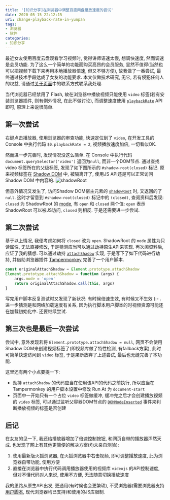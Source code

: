 ```yaml
---
title: '[知识分享]在浏览器中调整百度网盘播放速度的尝试'
date: 2020-05-15 22:12:15
uri: change-playback-rate-in-yunpan
tags:
- 浏览器
- 软件
categories:
- 知识分享
---
```


最近女友使用百度云盘观看学习视频时, 觉得讲师语速太慢, 想调快速度, 然而调速是会员功能. 为了这么一个简单的功能而购买高昂的会员服务, 显然不值得(当然也可以把视频下载下来再用本地播放器倍速, 但又不够方便), 故我做了一番尝试, 最终通过技术手段达成了女友的功能要求. 本文仅做技术研究, 无它, 若有侵犯任何人的权益, 请通过[关于页面](https://evecalm.com/about/)中的联系方式联系我处理. 

当代浏览器已经禁用了 Flash, 故在浏览器中播放视频只能使用 `video` 标签(若有安装浏览器插件, 则有例外情况, 在此不做讨论), 而调整速度使用 [`playbackRate`](https://developer.mozilla.org/en-US/docs/Web/API/HTMLMediaElement/playbackRate) API 即可, 原理上来说很简单.

## 第一次尝试
右键点击播放器, 使用浏览器的审查功能, 快速定位到了 `video`, 在开发工具的 Console 中执行代码 `$0.playbackRate = 2`, 视频播放速度加倍, 一切看似OK.

然而进一步完善时, 发现情况没这么简单. 在 Console 中执行代码 `document.querySelector('video')` 返回为`null`, 而非一个DOM节点. 通过查找 video 标签所在的父级标签, 发现了如下图所示的 `#shadow-root(closed)` 标记. 原来视频标签在 [Shadow DOM](https://developer.mozilla.org/en-US/docs/Web/Web_Components/Using_shadow_DOM) 中, 被隔离开了, 使用JS API还是可以正常访问 Shadow DOM 中内容的.
![shadowRoot](https://bn1305files.storage.live.com/y4mNwrIicpocS0GomtprRAatEHiTOjCxUmRgNlvylm8HkIYsRT82CIfUreq-8D-vneaOMATSK5MO2Fo4SCaUj0n-S9zvLw4YX2cGglmWGbsAR564K8DciFWin8pKr3d1-oX8zRHBP6Xcn1jOkBwArerxvY6CymjA5vx2c1K0hoOk7QZJUje0g-b6CTT-Un3Ej0L4PH3KkHKbwf_j7_7l5u1xQ/baidu-yun-video-dom.png?psid=1&width=441&height=216)


但意外情况又发生了, 访问Shadow DOM宿主元素的 [`shadowRoot`](https://developer.mozilla.org/en-US/docs/Web/API/ShadowRoot) 时, 又返回的了 `null`. 这时才留意到 `#shadow-root(closed)` 标记中的 `(closed)`, 查阅资料后发现: `closed` 为 ShadowRoot 的 [mode](https://developer.mozilla.org/en-US/docs/Web/API/ShadowRoot/mode), 有 `open` 和 `closed` 两个值: `open` 表示 ShadowRoot 可以被JS访问, `closed` 则相反. 于是还需要进一步尝试.

## 第二次尝试
基于以上情况, 我便考虑如何将 `closed` 改为 `open`. ShadowRoot 的 `mode` 属性为只读属性, 无法直接修改, 于是猜测应当可以通过劫持原生API来实现. 再次阅资料后, 应证了我的猜想. 可以通过劫持 [`attachShadow`](https://developer.mozilla.org/en-US/docs/Web/API/Element/attachShadow) 实现, 于是写下了如下代码进行劫持, 并借助浏览器插件 [Tampermonkey](https://www.tampermonkey.net/) 完善了一个用户脚本.

```js
const originalAttachShadow = Element.prototype.attachShadow
Element.prototype.attachShadow = function (args) {
    args.mode = 'open'
    return originalAttachShadow.call(this, args)
}
```

写完用户脚本反复测试时又发现了新状况: 有时候倍速生效, 有时候又不生效 ):- . 进一步猜测是和网络加载速度有关系, 因为执行脚本用户脚本的时视频资源可能还在加载初始化中. 还要继续尝试.

## 第三次也是最后一次尝试
尝试中, 意外发现若将 `Element.prototype.attachShadow = null`, 网页不会使用Shadow DOM来创建视频标签了(即视频库做了特性检测, 有fallback方案), 此时可简单快速访问到 `video` 标签, 于是果断放弃了上述尝试, 最后也无缝完善了本功能.

这里还有两个小点要提一下:
* 劫持 `attachShadow` 的代码应当在使用该API的代码之前执行, 所以应当在 Tampermonkey 的用户脚本设置中修改 Run At 为 `document-start`
* 页面中一开始只有一个占位 `video` 标签做缓冲, 缓冲完之后才会创建播放视频的 `video` 标签, 可以通过监听父容器DOM节点的 [`DOMNodeInserted`](https://developer.mozilla.org/en-US/docs/Web/Guide/Events/Mutation_events) 事件来判断播放视频的标签是否创建


## 后记
在女友的见一下, 我还给播放器增加了倍速控制按钮, 和网页自带的播放器浑然天成. 也发现了网上有其他更简便的解决方案(均未亲自测验):
1. 使用最新版火狐浏览器, 在火狐浏览器中右击视频, 即可调整播放速度, 此为浏览器自带功能, 使用方便
2. 直接在浏览器中执行代码调用播放器使用的视频库 `videojs` 的API控制速度, 但对不懂代码对人来说, 使用不方便, 无法随意切换播放速度

我的思路从原生API出发, 更通用(有时候也会更繁琐), 不受浏览器(需要浏览器支持[用户脚本](https://www.zhihu.com/topic/19802381/hot), 现代浏览器均已支持)和使用的JS库限制.